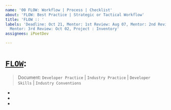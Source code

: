 ```yaml
---
name: '00 FLOW: Workflow | Process | Checklist'
about: 'FLOW: Best Practice | Strategic or Tactical Workflow'
title: 'FLOW :: '
labels: 'Deadline: Oct 21, Mentor: 1st Review: Aug 07, Mentor: 2nd Review: : Sep 04,
  Mentor: 3rd Review: Oct 02, Project : Inventory'
assignees: iPoetDev

---
```


# [`FLOW`]():
> Document: `Developer Practice` | `Industry Practice` | `Developer Skills` | `Industry Conventions`

-
-
-
